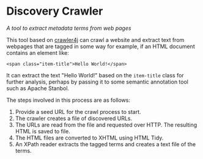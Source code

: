 # Discovery Crawler

*A tool to extract metadata terms from web pages*

This tool based on [crawler4j](https://github.com/yasserg/crawler4j) can crawl a website and extract text from webpages that are tagged in some way for example, if an HTML document contains an element like:

`<span class="item-title">Hello World!</span>`

It can extract the text "Hello World!" based on the `item-title` class for further analysis, perhaps by passing it to some semantic annotation tool such as Apache Stanbol.

The steps involved in this process are as follows:

1. Provide a seed URL for the crawl process to start.
2. The crawler creates a file of discovered URLs.
3. The URLs are read from the file and requested over HTTP. The resulting HTML is saved to file.
4. The HTML files are converted to XHTML using HTML Tidy.
5. An XPath reader extracts the tagged terms and creates a text file of the terms.